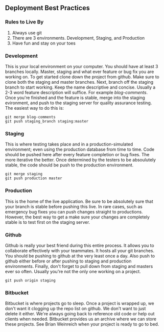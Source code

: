## Deployment Best Practices

### Rules to Live By
1. Always use git
2. There are 3 environments. Development, Staging, and Production
3. Have fun and stay on your toes

### Development
This is your local environment on your computer. You should have at least 3 branches locally. Master, staging and what ever feature or bug fix you are working on. To get started clone down the project from github. Make sure to clone both the staging and master branches. Next, branch off the staging branch to start working. Keep the name descriptive and concise. Usually a 2-3 word feature description will suffice. For example *blog-comments*. Once you're finished and the feature is stable, merge into the staging evironment, and push to the staging server for quality assurance testing. The easiest way to do this is:
```
git merge blog-comments
git push staging_branch staging:master
```

### Staging
This is where testing takes place and in a production-simulated environment; even using the production database from time to time. Code should be pushed here after every feature completion or bug fixes. The more iterative the better. Once determined by the testers to be absoulutely stable, the code should be push to the production environment.
```
git merge staging
git push production master
```

### Production
This is the home of the live application. Be sure to be absolutely sure that your branch is stable before pushing this live. In rare cases, such as emergency bug fixes you can push changes straight to productions. However, the best way to get a make sure your changes are completely stable is to test first on the staging server.

### Github
Github is really your best friend during this entire process. It allows you to collaborate effectively with your teammates. It hosts all your git branches. You should be pushing to github at the very least once a day. Also push to github either before or after pushing to staging and production environments. Finally, don't forget to pull down from staging and masters ever so often. Usually you're not the only one working on a project.
```
git push origin staging
```

### Bitbucket
Bitbucket is where projects go to sleep. Once a project is wrapped up, we don't want it clogging up the repo list on github. We don't want to just delete it either. We're always going back to reference old code or help out clients when needed. Bitbucket provides us an archive where we can store these projects. See Brian Weinreich when your project is ready to go to bed.
